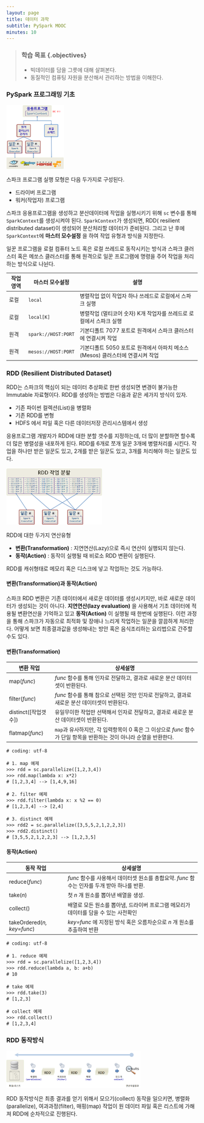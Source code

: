 ```yaml
---
layout: page
title: 데이터 과학
subtitle: PySpark MOOC
minutes: 10
---
```


> ### 학습 목표 {.objectives}
>
> * 빅데이터를 담을 그릇에 대해 살펴본다.
> * 동질적인 컴퓨팅 자원을 분산해서 관리하는 방법을 이해한다.

### PySpark 프로그래밍 기초


<img src="fig/pyspark-app-arch.png" alt="스파크 프로그래밍 실행 아키텍처" width="30%">

스파크 프로그램 실행 모형은 다음 두가지로 구성된다.

* 드라이버 프로그램
* 워커(작업자) 프로그램

스파크 응용프로그램을 생성하고 분산데이터에 작업을 실행시키기 위해 `sc` 변수를 통해 `SparkContext`를 생성시켜야 된다.
`SparkContext`가 생성되면, RDD( resilient distributed dataset)이 생성되어 분산처리할 데이터가 준비된다. 그리고 난 후에 `SparkContext`에 **마스터 모수설정** 을 하여 작업 유형과 방식을 지정한다.

일꾼 프로그램을 로컬 컴퓨터 노드 혹은 로컬 쓰레드로 동작시키는 방식과 스파크 클러스터 혹은 메쏘스 클러스터를 통해 원격으로 일꾼 프로그램에 명령을 주어 작업을 처리하는 방식으로 나뉜다.


|  작업 영역   |  마스터 모수설정  |  설명   |
|--------------|-----------------------|-------------------------------------|
|    로컬      |     `local`           | 병렬작업 없이 작업자 하나 쓰레드로 로컬에서 스파크 실행 |
|    로컬      |     `local[K]`        | 병렬작업 (멀티코어 숫자) K개 작업자를 쓰레드로 로컬에서 스파크 실행 |
|    원격      | `spark://HOST:PORT`   | 기본디폴트 7077 포트로 원격에서 스파크 클러스터에 연결시켜 작업     |
|    원격      | `mesos://HOST:PORT`   | 기본디폴트 5050 포트로 원격에서 아파치 메소스(Mesos) 클러스터에 연결시켜 작업     |

### RDD (Resilient Distributed Dataset)

RDD는 스파크의 핵심이 되는 데이터 추상화로 한번 생성되면 변경이 불가능한 Immutable 자료형이다.
RDD를 생성하는 방법은 다음과 같은 세가지 방식이 있자.

* 기존 파이썬 컬렉션(List)을 병렬화 
* 기존 RDD를 변형 
* HDFS 에서 파일 혹은 다른 데이터저장 관리시스템에서 생성

응용프로그램 개발자가 RDD에 대한 분할 갯수를 지정하는데, 더 많이 분할하면 할수록 더 많은 병렬성을 내포하게 된다.
RDD를 6개로 쪼개 일꾼 3개에 병렬처리를 시킨다. 작업을 하나만 받은 일꾼도 있고, 2개를 받은 일꾼도 있고, 3개를 처리해야 하는 일꾼도 있다.

<img src="fig/rdd-worker-parallelism.png" alt="RDD 데이터 분할 일꾼 병렬처리" width="50%">

RDD에 대한 두가지 연산유형

* **변환(Transformation)** : 지연연산(Lazy)으로 즉시 연산이 실행되지 않는다.
* **동작(Action)** : 동작이 실행될 때 비로소 RDD 변환이 실행된다.

RDD를 캐쉬형태로 메모리 혹은 디스크에 넣고 작업하는 것도 가능하다.

#### 변환(Transformation)과 동작(Action)

스파크 RDD 변환은 기존 데이터에서 새로운 데이터를 생성시키지만, 바로 새로운 데이터가 생성되는 것이 아니다.
**지연연산(lazy evaluation)** 을 사용해서 기초 데이터에 적용될 변환연산을 기억하고 있고 **동작(Action)** 이 실행될 때 한번에 실행된다. 이런 과정을 통해 스파크가 자동으로 최적화 및 장애나 느리게 작업하는 일꾼을 깔끔하게 처리한다.
어떻게 보면 최종결과값을 생성해내는 방안 혹은 음식조리하는 요리법으로 간주할 수도 있다.

#### 변환(Transformation)

|     변환 작업    |                        상세설명                                             |
|------------------|-----------------------------------------------------------------------------|
|   map(*func*)    | *func* 함수를 통해 인자로 전달하고, 결과로 새로운 분산 데이터셋이 반환된다. |
| filter(*func*)   | *func* 함수를 통해 참으로 선택된 것만 인자로 전달하고, 결과로 새로운 분산 데이터셋이 반환된다. |
| distinct([작업갯수]) | 유일무이한 작업만 선택해서 인자로 전달하고, 결과로 새로운 분산 데이터셋이 반환된다. |
| flatmap(*func*)  | `map`과 유사하지만, 각 입력항목이 0 혹은 그 이상으로 *func* 함수가 단일 항목을 반환하는 것이 아니라 순열을 반환한다. |

~~~ {.python}
# coding: utf-8

# 1. map 예제
>>> rdd = sc.parallelize([1,2,3,4])
>>> rdd.map(lambda x: x*2)
# [1,2,3,4] --> [1,4,9,16]

# 2. filter 예제
>>> rdd.filter(lambda x: x %2 == 0)
# [1,2,3,4] --> [2,4]

# 3. distinct 예제
>>> rdd2 = sc.parallelize([3,5,5,2,1,2,2,3])
>>> rdd2.distinct()
# [3,5,5,2,1,2,2,3] --> [1,2,3,5]
~~~

#### 동작(Action)

|      동작 작업      |                        상세설명                                             |
|---------------------|-----------------------------------------------------------------------------|
|   reduce(*func*)    | *func* 함수를 사용해서 데이터셋 원소를 총합요약. *func* 함수는 인자를 두개 받아 하나를 반환. |
|     take(*n*)       | 첫 *n* 개 원소를 뽑아낸 배열을 생성.                                        |
|     collect()       | 배열로 모든 원소를 뽑아냄, 드라이버 프로그램 메모리가 데이터를 담을 수 있는 사전확인  |
| takeOrdered(*n, key=func*) | *key=func* 에 지정된 방식 혹은 오름차순으로 *n* 개 원소를 추출하여 반환 |


~~~ {.python}
# coding: utf-8

# 1. reduce 예제
>>> rdd = sc.parallelize([1,2,3,4])
>>> rdd.reduce(lambda a, b: a+b)
# 10

# take 예제
>>> rdd.take(3)
# [1,2,3]

# collect 예제
>>> rdd.collect()
# [1,2,3,4]
~~~


### RDD 동작방식

<img src="fig/rdd-work-trigger.png" alt="RDD 데이터 분할 일꾼 병렬처리" width="70%">

RDD 동작방식은 최종 결과를 얻기 위해서 모으기(collect) 동작을 일으키면, 병렬화(parallelize),
여과과정(filter), 매핑(map) 작업이 원 데이터 파일 혹은 리스트에 가해져 RDD에 순차적으로 진행된다.


